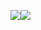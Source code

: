 ![](www.udemy.com_course_certified-kubernetes-application-developer_learn_lecture_24491680.png)![](www.udemy.com_course_certified-kubernetes-application-developer_learn_lecture_24491680%20(1).png)


